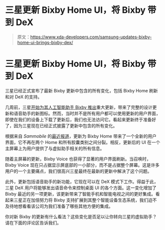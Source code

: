 # 三星更新 Bixby Home UI，将 Bixby 带到 DeX

> 原文：<https://www.xda-developers.com/samsung-updates-bixby-home-ui-brings-bixby-dex/>

# 三星更新 Bixby Home UI，将 Bixby 带到 DeX

三星已经正式宣布了最新 Bixby 更新中包含的所有变化，包括 Bixby Home 刷新和对 DeX 的支持。

几周前，三星[开始为其人工智能助手 Bixby 推出](https://www.xda-developers.com/samsungs-bixby-voice-assistant-gets-a-big-redesign/)重大更新，带来了完整的设计更新和语音助手的新图标。然而，当时并不是所有用户都可以使用更新的用户界面，即使在我们的设备上下载了更新后，我们也无法访问它。看起来更新终于准备好了，因为三星现在已经正式披露了更新中包含的所有变化。

根据来自 *Sammobile* 的[最近报道](https://www.sammobile.com/news/samsung-new-bixby-update-more-users-receive-it/)，更新为 Bixby Home 带来了一个全新的用户界面，它不再在两个 Home 和所有胶囊类别之间分裂。相反，更新后的 UI 在一个主屏幕上为用户提供了与虚拟助手相关的所有信息。

随着主屏幕的更新，Bixby Voice 也获得了显著的用户界面刷新。当召唤时，Bixby Voice 现在只占据显示屏底部的一小部分，而不是占据整个屏幕。这是许多用户的一个主要痛点，我们很高兴三星最终在最新的更新中解决了这个问题。

此外，更新包括语音助手的新功能，它现在可以在 DeX 模式下工作。得益于此，三星 DeX 用户将能够发出语音命令来控制桌面 UI 的各个方面。这一变化增加了 Bixby 最近的另一项更新，该更新带来了智能手机和智能电视之间的更好集成。看起来三星正在加倍努力将 Bixby 支持扩展到其整个智能设备生态系统，我们迫不及待地想看看该公司为我们准备了哪些其他方便的集成。

你对新 Bixby 的更新有什么看法？这些变化是否足以让你转向三星的虚拟助手？请在下面的评论区告诉我们。